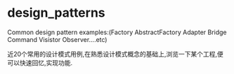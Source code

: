 # design_patterns
  Common design pattern examples:(Factory AbstractFactory Adapter Bridge Command Visistor Observer....etc)
  
  近20个常用的设计模式用例,在熟悉设计模式概念的基础上,浏览一下某个工程,便可以快速回忆,实现功能.
